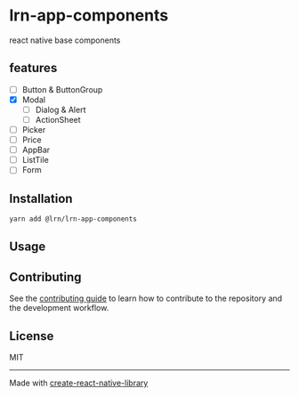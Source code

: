 # lrn-app-components

react native base components

## features
- [ ] Button & ButtonGroup  
- [x] Modal  
  - [ ] Dialog & Alert  
  - [ ] ActionSheet  
- [ ] Picker  
- [ ] Price  
- [ ] AppBar  
- [ ] ListTile  
- [ ] Form

## Installation

```sh
yarn add @lrn/lrn-app-components
```

## Usage


## Contributing

See the [contributing guide](CONTRIBUTING.md) to learn how to contribute to the repository and the development workflow.

## License

MIT

---

Made with [create-react-native-library](https://github.com/callstack/react-native-builder-bob)

